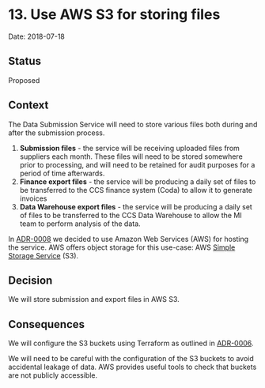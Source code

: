 # 13. Use AWS S3 for storing files

Date: 2018-07-18

## Status

Proposed

## Context

The Data Submission Service will need to store various files both during and
after the submission process.

1. **Submission files** - the service will be receiving uploaded files from
suppliers each month. These files will need to be stored somewhere prior to
processing, and will need to be retained for audit purposes for a period of time
afterwards.
1. **Finance export files** - the service will be producing a daily set of files
to be transferred to the CCS finance system (Coda) to allow it to generate
invoices
1. **Data Warehouse export files** - the service will be producing a daily set
of files to be transferred to the CCS Data Warehouse to allow the MI team to
perform analysis of the data.

In [ADR-0008][adr-0008] we decided to use Amazon Web Services (AWS) for hosting
the service. AWS offers object storage for this use-case: AWS [Simple Storage
Service][service-s3] (S3).


## Decision

We will store submission and export files in AWS S3.

## Consequences

We will configure the S3 buckets using Terraform as outlined in
[ADR-0006][adr-0006].

We will need to be careful with the configuration of the S3 buckets to avoid
accidental leakage of data. AWS provides useful tools to check that buckets
are not publicly accessible.

[adr-0006]: 0006-use-terraform-to-create-and-document-infrastructure.md
[adr-0008]: 0008-use-aws-for-hosting.md
[service-s3]: https://aws.amazon.com/s3
